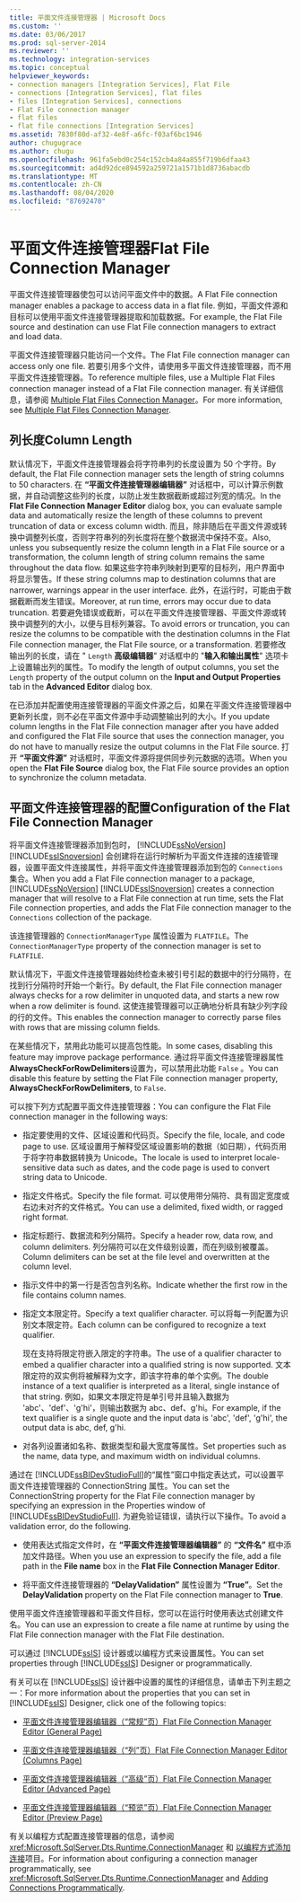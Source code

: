 ```yaml
---
title: 平面文件连接管理器 | Microsoft Docs
ms.custom: ''
ms.date: 03/06/2017
ms.prod: sql-server-2014
ms.reviewer: ''
ms.technology: integration-services
ms.topic: conceptual
helpviewer_keywords:
- connection managers [Integration Services], Flat File
- connections [Integration Services], flat files
- files [Integration Services], connections
- Flat File connection manager
- flat files
- flat file connections [Integration Services]
ms.assetid: 7830f80d-af32-4e8f-a6fc-f03af6bc1946
author: chugugrace
ms.author: chugu
ms.openlocfilehash: 961fa5ebd0c254c152cb4a84a855f719b6dfaa43
ms.sourcegitcommit: ad4d92dce894592a259721a1571b1d8736abacdb
ms.translationtype: MT
ms.contentlocale: zh-CN
ms.lasthandoff: 08/04/2020
ms.locfileid: "87692470"
---
```

# <a name="flat-file-connection-manager"></a><span data-ttu-id="0a3b4-102">平面文件连接管理器</span><span class="sxs-lookup"><span data-stu-id="0a3b4-102">Flat File Connection Manager</span></span>
  <span data-ttu-id="0a3b4-103">平面文件连接管理器使包可以访问平面文件中的数据。</span><span class="sxs-lookup"><span data-stu-id="0a3b4-103">A Flat File connection manager enables a package to access data in a flat file.</span></span> <span data-ttu-id="0a3b4-104">例如，平面文件源和目标可以使用平面文件连接管理器提取和加载数据。</span><span class="sxs-lookup"><span data-stu-id="0a3b4-104">For example, the Flat File source and destination can use Flat File connection managers to extract and load data.</span></span>  
  
 <span data-ttu-id="0a3b4-105">平面文件连接管理器只能访问一个文件。</span><span class="sxs-lookup"><span data-stu-id="0a3b4-105">The Flat File connection manager can access only one file.</span></span> <span data-ttu-id="0a3b4-106">若要引用多个文件，请使用多平面文件连接管理器，而不用平面文件连接管理器。</span><span class="sxs-lookup"><span data-stu-id="0a3b4-106">To reference multiple files, use a Multiple Flat Files connection manager instead of a Flat File connection manager.</span></span> <span data-ttu-id="0a3b4-107">有关详细信息，请参阅 [Multiple Flat Files Connection Manager](multiple-flat-files-connection-manager.md)。</span><span class="sxs-lookup"><span data-stu-id="0a3b4-107">For more information, see [Multiple Flat Files Connection Manager](multiple-flat-files-connection-manager.md).</span></span>  
  
## <a name="column-length"></a><span data-ttu-id="0a3b4-108">列长度</span><span class="sxs-lookup"><span data-stu-id="0a3b4-108">Column Length</span></span>  
 <span data-ttu-id="0a3b4-109">默认情况下，平面文件连接管理器会将字符串列的长度设置为 50 个字符。</span><span class="sxs-lookup"><span data-stu-id="0a3b4-109">By default, the Flat File connection manager sets the length of string columns to 50 characters.</span></span> <span data-ttu-id="0a3b4-110">在 **“平面文件连接管理器编辑器”** 对话框中，可以计算示例数据，并自动调整这些列的长度，以防止发生数据截断或超过列宽的情况。</span><span class="sxs-lookup"><span data-stu-id="0a3b4-110">In the **Flat File Connection Manager Editor** dialog box, you can evaluate sample data and automatically resize the length of these columns to prevent truncation of data or excess column width.</span></span> <span data-ttu-id="0a3b4-111">而且，除非随后在平面文件源或转换中调整列长度，否则字符串列的列长度将在整个数据流中保持不变。</span><span class="sxs-lookup"><span data-stu-id="0a3b4-111">Also, unless you subsequently resize the column length in a Flat File source or a transformation, the column length of string column remains the same throughout the data flow.</span></span> <span data-ttu-id="0a3b4-112">如果这些字符串列映射到更窄的目标列，用户界面中将显示警告。</span><span class="sxs-lookup"><span data-stu-id="0a3b4-112">If these string columns map to destination columns that are narrower, warnings appear in the user interface.</span></span> <span data-ttu-id="0a3b4-113">此外，在运行时，可能由于数据截断而发生错误。</span><span class="sxs-lookup"><span data-stu-id="0a3b4-113">Moreover, at run time, errors may occur due to data truncation.</span></span> <span data-ttu-id="0a3b4-114">若要避免错误或截断，可以在平面文件连接管理器、平面文件源或转换中调整列的大小，以便与目标列兼容。</span><span class="sxs-lookup"><span data-stu-id="0a3b4-114">To avoid errors or truncation, you can resize the columns to be compatible with the destination columns in the Flat File connection manager, the Flat File source, or a transformation.</span></span> <span data-ttu-id="0a3b4-115">若要修改输出列的长度，请在 " `Length` **高级编辑器**" 对话框中的 "**输入和输出属性**" 选项卡上设置输出列的属性。</span><span class="sxs-lookup"><span data-stu-id="0a3b4-115">To modify the length of output columns, you set the `Length` property of the output column on the **Input and Output Properties** tab in the **Advanced Editor** dialog box.</span></span>  
  
 <span data-ttu-id="0a3b4-116">在已添加并配置使用连接管理器的平面文件源之后，如果在平面文件连接管理器中更新列长度，则不必在平面文件源中手动调整输出列的大小。</span><span class="sxs-lookup"><span data-stu-id="0a3b4-116">If you update column lengths in the Flat File connection manager after you have added and configured the Flat File source that uses the connection manager, you do not have to manually resize the output columns in the Flat File source.</span></span> <span data-ttu-id="0a3b4-117">打开 **“平面文件源”** 对话框时，平面文件源将提供同步列元数据的选项。</span><span class="sxs-lookup"><span data-stu-id="0a3b4-117">When you open the **Flat File Source** dialog box, the Flat File source provides an option to synchronize the column metadata.</span></span>  
  
## <a name="configuration-of-the-flat-file-connection-manager"></a><span data-ttu-id="0a3b4-118">平面文件连接管理器的配置</span><span class="sxs-lookup"><span data-stu-id="0a3b4-118">Configuration of the Flat File Connection Manager</span></span>  
 <span data-ttu-id="0a3b4-119">将平面文件连接管理器添加到包时， [!INCLUDE[ssNoVersion](../../includes/ssnoversion-md.md)] [!INCLUDE[ssISnoversion](../../includes/ssisnoversion-md.md)] 会创建将在运行时解析为平面文件连接的连接管理器，设置平面文件连接属性，并将平面文件连接管理器添加到包的 `Connections` 集合。</span><span class="sxs-lookup"><span data-stu-id="0a3b4-119">When you add a Flat File connection manager to a package, [!INCLUDE[ssNoVersion](../../includes/ssnoversion-md.md)] [!INCLUDE[ssISnoversion](../../includes/ssisnoversion-md.md)] creates a connection manager that will resolve to a Flat File connection at run time, sets the Flat File connection properties, and adds the Flat File connection manager to the `Connections` collection of the package.</span></span>  
  
 <span data-ttu-id="0a3b4-120">该连接管理器的 `ConnectionManagerType` 属性设置为 `FLATFILE`。</span><span class="sxs-lookup"><span data-stu-id="0a3b4-120">The `ConnectionManagerType` property of the connection manager is set to `FLATFILE`.</span></span>  
  
 <span data-ttu-id="0a3b4-121">默认情况下，平面文件连接管理器始终检查未被引号引起的数据中的行分隔符，在找到行分隔符时开始一个新行。</span><span class="sxs-lookup"><span data-stu-id="0a3b4-121">By default, the Flat File connection manager always checks for a row delimiter in unquoted data, and starts a new row when a row delimiter is found.</span></span> <span data-ttu-id="0a3b4-122">这使连接管理器可以正确地分析具有缺少列字段的行的文件。</span><span class="sxs-lookup"><span data-stu-id="0a3b4-122">This enables the connection manager to correctly parse files with rows that are missing column fields.</span></span>  
  
 <span data-ttu-id="0a3b4-123">在某些情况下，禁用此功能可以提高包性能。</span><span class="sxs-lookup"><span data-stu-id="0a3b4-123">In some cases, disabling this feature may improve package performance.</span></span> <span data-ttu-id="0a3b4-124">通过将平面文件连接管理器属性**AlwaysCheckForRowDelimiters**设置为，可以禁用此功能 `False` 。</span><span class="sxs-lookup"><span data-stu-id="0a3b4-124">You can disable this feature by setting the Flat File connection manager property, **AlwaysCheckForRowDelimiters**, to `False`.</span></span>  
  
 <span data-ttu-id="0a3b4-125">可以按下列方式配置平面文件连接管理器：</span><span class="sxs-lookup"><span data-stu-id="0a3b4-125">You can configure the Flat File connection manager in the following ways:</span></span>  
  
-   <span data-ttu-id="0a3b4-126">指定要使用的文件、区域设置和代码页。</span><span class="sxs-lookup"><span data-stu-id="0a3b4-126">Specify the file, locale, and code page to use.</span></span> <span data-ttu-id="0a3b4-127">区域设置用于解释受区域设置影响的数据（如日期），代码页用于将字符串数据转换为 Unicode。</span><span class="sxs-lookup"><span data-stu-id="0a3b4-127">The locale is used to interpret locale-sensitive data such as dates, and the code page is used to convert string data to Unicode.</span></span>  
  
-   <span data-ttu-id="0a3b4-128">指定文件格式。</span><span class="sxs-lookup"><span data-stu-id="0a3b4-128">Specify the file format.</span></span> <span data-ttu-id="0a3b4-129">可以使用带分隔符、具有固定宽度或右边未对齐的文件格式。</span><span class="sxs-lookup"><span data-stu-id="0a3b4-129">You can use a delimited, fixed width, or ragged right format.</span></span>  
  
-   <span data-ttu-id="0a3b4-130">指定标题行、数据流和列分隔符。</span><span class="sxs-lookup"><span data-stu-id="0a3b4-130">Specify a header row, data row, and column delimiters.</span></span> <span data-ttu-id="0a3b4-131">列分隔符可以在文件级别设置，而在列级别被覆盖。</span><span class="sxs-lookup"><span data-stu-id="0a3b4-131">Column delimiters can be set at the file level and overwritten at the column level.</span></span>  
  
-   <span data-ttu-id="0a3b4-132">指示文件中的第一行是否包含列名称。</span><span class="sxs-lookup"><span data-stu-id="0a3b4-132">Indicate whether the first row in the file contains column names.</span></span>  
  
-   <span data-ttu-id="0a3b4-133">指定文本限定符。</span><span class="sxs-lookup"><span data-stu-id="0a3b4-133">Specify a text qualifier character.</span></span> <span data-ttu-id="0a3b4-134">可以将每一列配置为识别文本限定符。</span><span class="sxs-lookup"><span data-stu-id="0a3b4-134">Each column can be configured to recognize a text qualifier.</span></span>  
  
     <span data-ttu-id="0a3b4-135">现在支持将限定符嵌入限定的字符串。</span><span class="sxs-lookup"><span data-stu-id="0a3b4-135">The use of a qualifier character to embed a qualifier character into a qualified string is now supported.</span></span> <span data-ttu-id="0a3b4-136">文本限定符的双实例将被解释为文字，即该字符串的单个实例。</span><span class="sxs-lookup"><span data-stu-id="0a3b4-136">The double instance of a text qualifier is interpreted as a literal, single instance of that string.</span></span> <span data-ttu-id="0a3b4-137">例如，如果文本限定符是单引号并且输入数据为 'abc'、'def'、'g'hi'，则输出数据为 abc、def、g'hi。</span><span class="sxs-lookup"><span data-stu-id="0a3b4-137">For example, if the text qualifier is a single quote and the input data is 'abc', 'def', 'g'hi', the output data is abc, def, g'hi.</span></span>  
  
-   <span data-ttu-id="0a3b4-138">对各列设置诸如名称、数据类型和最大宽度等属性。</span><span class="sxs-lookup"><span data-stu-id="0a3b4-138">Set properties such as the name, data type, and maximum width on individual columns.</span></span>  
  
 <span data-ttu-id="0a3b4-139">通过在 [!INCLUDE[ssBIDevStudioFull](../../includes/ssbidevstudiofull-md.md)]的“属性”窗口中指定表达式，可以设置平面文件连接管理器的 ConnectionString 属性。</span><span class="sxs-lookup"><span data-stu-id="0a3b4-139">You can set the ConnectionString property for the Flat File connection manager by specifying an expression in the Properties window of [!INCLUDE[ssBIDevStudioFull](../../includes/ssbidevstudiofull-md.md)].</span></span> <span data-ttu-id="0a3b4-140">为避免验证错误，请执行以下操作。</span><span class="sxs-lookup"><span data-stu-id="0a3b4-140">To avoid a validation error, do the following.</span></span>  
  
-   <span data-ttu-id="0a3b4-141">使用表达式指定文件时，在 **“平面文件连接管理器编辑器”** 的 **“文件名”** 框中添加文件路径。</span><span class="sxs-lookup"><span data-stu-id="0a3b4-141">When you use an expression to specify the file, add a file path in the **File name** box in the **Flat File Connection Manager Editor**.</span></span>  
  
-   <span data-ttu-id="0a3b4-142">将平面文件连接管理器的 **“DelayValidation”** 属性设置为 **“True”**。</span><span class="sxs-lookup"><span data-stu-id="0a3b4-142">Set the **DelayValidation** property on the Flat File connection manager to **True**.</span></span>  
  
 <span data-ttu-id="0a3b4-143">使用平面文件连接管理器和平面文件目标，您可以在运行时使用表达式创建文件名。</span><span class="sxs-lookup"><span data-stu-id="0a3b4-143">You can use an expression to create a file name at runtime by using the Flat File connection manager with the Flat File destination.</span></span>  
  
 <span data-ttu-id="0a3b4-144">可以通过 [!INCLUDE[ssIS](../../includes/ssis-md.md)] 设计器或以编程方式来设置属性。</span><span class="sxs-lookup"><span data-stu-id="0a3b4-144">You can set properties through [!INCLUDE[ssIS](../../includes/ssis-md.md)] Designer or programmatically.</span></span>  
  
 <span data-ttu-id="0a3b4-145">有关可以在 [!INCLUDE[ssIS](../../includes/ssis-md.md)] 设计器中设置的属性的详细信息，请单击下列主题之一：</span><span class="sxs-lookup"><span data-stu-id="0a3b4-145">For more information about the properties that you can set in [!INCLUDE[ssIS](../../includes/ssis-md.md)] Designer, click one of the following topics:</span></span>  
  
-   [<span data-ttu-id="0a3b4-146">平面文件连接管理器编辑器（“常规”页）</span><span class="sxs-lookup"><span data-stu-id="0a3b4-146">Flat File Connection Manager Editor &#40;General Page&#41;</span></span>](../general-page-of-integration-services-designers-options.md)  
  
-   [<span data-ttu-id="0a3b4-147">平面文件连接管理器编辑器（“列”页）</span><span class="sxs-lookup"><span data-stu-id="0a3b4-147">Flat File Connection Manager Editor &#40;Columns Page&#41;</span></span>](../flat-file-connection-manager-editor-columns-page.md)  
  
-   [<span data-ttu-id="0a3b4-148">平面文件连接管理器编辑器（“高级”页）</span><span class="sxs-lookup"><span data-stu-id="0a3b4-148">Flat File Connection Manager Editor &#40;Advanced Page&#41;</span></span>](../flat-file-connection-manager-editor-advanced-page.md)  
  
-   [<span data-ttu-id="0a3b4-149">平面文件连接管理器编辑器（“预览”页）</span><span class="sxs-lookup"><span data-stu-id="0a3b4-149">Flat File Connection Manager Editor &#40;Preview Page&#41;</span></span>](../flat-file-connection-manager-editor-preview-page.md)  
  
 <span data-ttu-id="0a3b4-150">有关以编程方式配置连接管理器的信息，请参阅 <xref:Microsoft.SqlServer.Dts.Runtime.ConnectionManager> 和 [以编程方式添加连接](../building-packages-programmatically/adding-connections-programmatically.md)项目。</span><span class="sxs-lookup"><span data-stu-id="0a3b4-150">For information about configuring a connection manager programmatically, see <xref:Microsoft.SqlServer.Dts.Runtime.ConnectionManager> and [Adding Connections Programmatically](../building-packages-programmatically/adding-connections-programmatically.md).</span></span>  
  
  
